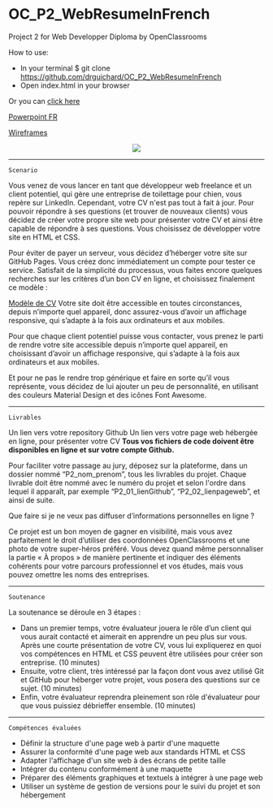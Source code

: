 # OC_P2_WebResumeInFrench

Project 2 for Web Developper Diploma by OpenClassrooms

How to use:
* In your terminal $ git clone https://github.com/drguichard/OC_P2_WebResumeInFrench
* Open index.html in your browser

Or you can [click here](https://drguichard.github.io/OC_P2_WebResumeInFrench/?)

[Powerpoint FR](https://docs.google.com/presentation/d/1apDd7QdwctVMDFZqopNtjH11qsDhz3UrjAj3OqQ_CJw/edit?usp=sharing)

[Wireframes](https://www.draw.io/#G175Lb-bab3NIoi5fVJcXWHc-7FP5g_kjl)
<p align="center">
  <img width=auto height=auto src="https://www.draw.io/#G175Lb-bab3NIoi5fVJcXWHc-7FP5g_kjl">
</p>



---------------------------------------------------------------------------------------------------------------------------------------------------------------------------------------

	Scenario

Vous venez de vous lancer en tant que développeur web freelance et un client potentiel, qui gère une entreprise de toilettage pour chien, vous repère sur LinkedIn. Cependant, votre CV n'est pas tout à fait à jour. Pour pouvoir répondre à ses questions (et trouver de nouveaux clients) vous décidez de créer votre propre site web pour présenter votre CV et ainsi être capable de répondre à ses questions. Vous choisissez de développer votre site en HTML et CSS.

Pour éviter de payer un serveur, vous décidez d’héberger votre site sur GitHub Pages. Vous créez donc immédiatement un compte pour tester ce service. Satisfait de la simplicité du processus, vous faites encore quelques recherches sur les critères d’un bon CV en ligne, et choisissez finalement ce modèle : 

[Modèle de CV](https://user.oc-static.com/upload/2019/04/12/15550721972967_Resume%20-%203.png)
Votre site doit être accessible en toutes circonstances, depuis n’importe quel appareil, donc assurez-vous d’avoir un affichage responsive, qui s’adapte à la fois aux ordinateurs et aux mobiles. 

Pour que chaque client potentiel puisse vous contacter, vous prenez le parti de rendre votre site accessible depuis n’importe quel appareil, en choisissant d’avoir un affichage responsive, qui s’adapte à la fois aux ordinateurs et aux mobiles.

Et pour ne pas le rendre trop générique et faire en sorte qu’il vous représente, vous décidez de lui ajouter un peu de personnalité, en utilisant des couleurs Material Design  et des icônes Font Awesome.

---------------------------------------------------------------------------------------------------------------------------------------------------------------------------------------

	Livrables

Un lien vers votre repository Github
Un lien vers votre page web hébergée en ligne, pour présenter votre CV
**Tous vos fichiers de code doivent être disponibles en ligne et sur votre compte Github.**

Pour faciliter votre passage au jury, déposez sur la plateforme, dans un dossier nommé “P2_nom_prenom”, tous les livrables du projet. Chaque livrable doit être nommé avec le numéro du projet et selon l'ordre dans lequel il apparaît, par exemple “P2_01_lienGithub”, “P2_02_lienpageweb”, et ainsi de suite.

Que faire si je ne veux pas diffuser d’informations personnelles en ligne ? 

Ce projet est un bon moyen de gagner en visibilité, mais vous avez parfaitement le droit d’utiliser des coordonnées OpenClassrooms et une photo de votre super-héros préféré. Vous devez quand même personnaliser la partie « À propos » de manière pertinente et indiquer des éléments cohérents pour votre parcours professionnel et vos études, mais vous pouvez omettre les noms des entreprises.


---------------------------------------------------------------------------------------------------------------------------------------------------------------------------------------

	Soutenance

La soutenance se déroule en 3 étapes :

* Dans un premier temps, votre évaluateur jouera le rôle d’un client qui vous aurait contacté et aimerait en apprendre un peu plus sur vous. Après une courte présentation de votre CV, vous lui expliquerez en quoi vos compétences en HTML et CSS peuvent être utilisées pour créer son entreprise. (10 minutes)
* Ensuite, votre client, très intéressé par la façon dont vous avez utilisé Git et GitHub pour héberger votre projet, vous posera des questions sur ce sujet. (10 minutes)
* Enfin, votre évaluateur reprendra pleinement son rôle d'évaluateur pour que vous puissiez débrieffer ensemble. (10 minutes)


---------------------------------------------------------------------------------------------------------------------------------------------------------------------------------------

	Compétences évaluées

* Définir la structure d'une page web à partir d'une maquette
* Assurer la conformité d'une page web aux standards HTML et CSS
* Adapter l'affichage d'un site web à des écrans de petite taille
* Intégrer du contenu conformément à une maquette
* Préparer des éléments graphiques et textuels à intégrer à une page web
* Utiliser un système de gestion de versions pour le suivi du projet et son hébergement
